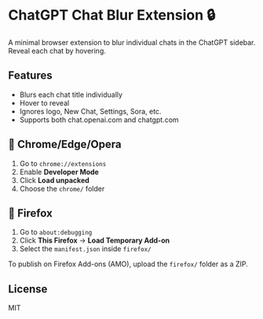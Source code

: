 # ChatGPT Chat Blur Extension 🔒

A minimal browser extension to blur individual chats in the ChatGPT sidebar. Reveal each chat by hovering.

## Features
- Blurs each chat title individually
- Hover to reveal
- Ignores logo, New Chat, Settings, Sora, etc.
- Supports both chat.openai.com and chatgpt.com

## 🧩 Chrome/Edge/Opera

1. Go to `chrome://extensions`
2. Enable **Developer Mode**
3. Click **Load unpacked**
4. Choose the `chrome/` folder

## 🦊 Firefox

1. Go to `about:debugging`
2. Click **This Firefox** → **Load Temporary Add-on**
3. Select the `manifest.json` inside `firefox/`

To publish on Firefox Add-ons (AMO), upload the `firefox/` folder as a ZIP.

## License
MIT
